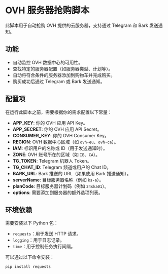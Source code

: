 # OVH 服务器抢购脚本

此脚本用于自动抢购 OVH 提供的云服务器，支持通过 Telegram 和 Bark 发送通知。

## 功能

- 自动监控 OVH 数据中心的可用性。
- 查找特定的服务器配置（如服务器类型、计划等）。
- 自动将符合条件的服务器添加到购物车并完成购买。
- 购买成功后通过 Telegram 或 Bark 发送通知。

## 配置项

在运行此脚本之前，需要根据你的需求配置以下常量：

- **APP_KEY**: 你的 OVH 应用 API Key。
- **APP_SECRET**: 你的 OVH 应用 API Secret。
- **CONSUMER_KEY**: 你的 OVH Consumer Key。
- **REGION**: OVH 数据中心区域（如 `ovh-eu`、`ovh-ca`）。
- **IAM**: 标识用户的名称或 ID（用于发送通知时）。
- **ZONE**: OVH 账号所在的区域（如 `IE`、`CA`）。
- **TG_TOKEN**: Telegram 机器人 Token。
- **TG_CHAT_ID**: Telegram 频道或用户的 Chat ID。
- **BARK_URL**: Bark 推送的 URL（如果使用 Bark 推送通知）。
- **serverName**: 目标服务器名称（例如 `ks-a`）。
- **planCode**: 目标服务器计划码（例如 `24ska01`）。
- **options**: 需要添加到服务器的额外选项列表。

## 环境依赖

需要安装以下 Python 包：

- `requests`：用于发送 HTTP 请求。
- `logging`：用于日志记录。
- `time`：用于控制任务执行间隔。

可以通过以下命令安装：

```bash
pip install requests
